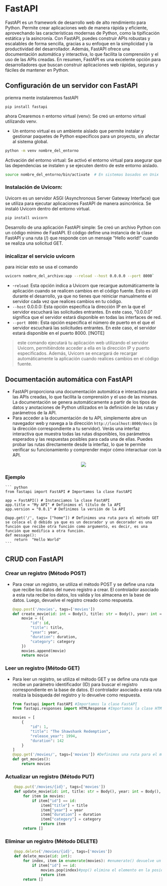 # FastAPI
FastAPI es un framework de desarrollo web de alto rendimiento para Python. Permite crear aplicaciones web de manera rápida y eficiente, aprovechando las características modernas de Python, como la tipificación estática y la asincronía. Con FastAPI, puedes construir APIs robustas y escalables de forma sencilla, gracias a su enfoque en la simplicidad y la productividad del desarrollador. Además, FastAPI ofrece una documentación automática y interactiva, lo que facilita la comprensión y el uso de las APIs creadas. En resumen, FastAPI es una excelente opción para desarrolladores que buscan construir aplicaciones web rápidas, seguras y fáciles de mantener en Python.

## Configuración de un servidor con FastAPI
priemra mente instalaremos fastAPI

``` SH
pip install fastapi
```

ahora Crearemos n entorno virtual (venv): Se creó un entorno virtual utilizando venv. 
- Un entorno virtual es un ambiente aislado que permite instalar y gestionar paquetes de Python específicos para un proyecto, sin afectar al sistema global.

``` sh
python -m venv nombre_del_entorno
```

Activación del entorno virtual: Se activó el entorno virtual para asegurar que las dependencias se instalen y se ejecuten dentro de este entorno aislado.
``` sh
source nombre_del_entorno/bin/activate  # En sistemas basados en Unix
```

### Instalación de Uvicorn: 

Uvicorn es un servidor ASGI (Asynchronous Server Gateway Interface) que se utiliza para ejecutar aplicaciones FastAPI de manera asincrónica. Se instaló Uvicorn dentro del entorno virtual.
``` sh
pip install uvicorn
```
Desarrollo de una aplicación FastAPI simple: Se creó un archivo Python con un código mínimo de FastAPI. El código define una instancia de la clase FastAPI y una ruta (/) que responde con un mensaje "Hello world!" cuando se realiza una solicitud GET.


### inicalizar el servicio uvicorn

para iniciar esto se usa el comando 


```sh
uvicorn nombre_del_archivo:app --reload --host 0.0.0.0 --port 8000`
```

- -`reload`: Esta opción indica a Uvicorn que recargue automáticamente la aplicación cuando se realicen cambios en el código fuente. Esto es útil durante el desarrollo, ya que no tienes que reiniciar manualmente el servidor cada vez que realices cambios en tu código.
- `--host` 0.0.0.0: Esta opción especifica la dirección IP en la que el servidor escuchará las solicitudes entrantes. En este caso, "0.0.0.0" significa que el servidor estará disponible en todas las interfaces de red.
- `--port 8000:` Esta opción especifica el número de puerto en el que el servidor escuchará las solicitudes entrantes. En este caso, el servidor estará disponible en el puerto 8000.
[!NOTE]
>
> este comando ejecutará tu aplicación web utilizando el servidor Uvicorn, permitiéndote acceder a ella en la dirección IP y puerto especificados. Además, Uvicorn se encargará de recargar automáticamente la aplicación cuando realices cambios en el código fuente.

## Documentación automática con FastAPI
- FastAPI proporciona una documentación automática e interactiva para las APIs creadas, lo que facilita la comprensión y el uso de las mismas. La documentación se genera automáticamente a partir de los tipos de datos y anotaciones de Python utilizados en la definición de las rutas y parámetros de la API.
- Para acceder a la documentación de tu API, simplemente abre un navegador web y navega a la dirección `http://localhost:8000/docs` (o la dirección correspondiente a tu servidor). Verás una interfaz interactiva que muestra todas las rutas disponibles, los parámetros esperados y las respuestas posibles para cada una de ellas. Puedes probar las rutas directamente desde la interfaz, lo que te permite verificar su funcionamiento y comprender mejor cómo interactuar con la API.

<center><img src="https://static.platzi.com/media/user_upload/Captura%20desde%202024-06-15%2018-15-56-b5146310-c086-4336-aa40-4538d74fc91e.jpg"> </center>

### Ejemplo
    ``` python
    from fastapi import FastAPI # Importamos la clase FastAPI

    app = FastAPI() # Instanciamos la clase FastAPI
    app.title = "My API" # Definimos el título de la API
    app.version = "0.0.1" # Definimos la versión de la API

    @app.get('/', tags= ["home"]) # Definimos una ruta para el método GET se coloca el @ debido ya que es un decorador y un decorador es una función que recibe otra función como argumento, es decir, es una función que modifica a otra función.
    def message():
        return  "Hello World"
    ```
## CRUD con FastAPI
### Crear un registro (Método POST)
- Para crear un registro, se utiliza el método POST y se define una ruta que recibe los datos del nuevo registro a crear. El controlador asociado a esta ruta recibe los datos, los valida y los almacena en la base de datos. Luego, devuelve el registro creado como respuesta.
    ``` python
   @app.post('/movies', tags=['movies'])
    def create_movie(id: int = Body(), title: str = Body(), year: int = Body(), duration: int = Body(), category: str = Body()): # l body permite recibir los datos de la petición
        movie = ({
            "id": id,
            "title": title,
            "year": year,
            "duration": duration,
            "category": category
        })
        movies.append(movie)
        return movie
    ```

### Leer un registro (Método GET)
- Para leer un registro, se utiliza el método GET y se define una ruta que recibe un parámetro identificador (ID) para buscar el registro correspondiente en la base de datos. El controlador asociado a esta ruta realiza la búsqueda del registro y lo devuelve como respuesta.
    ``` python
    from fastapi import FastAPI #Importamos la clase FastAPI
    from fastapi.responses import HTMLResponse #Importamos la clase HTMLResponse

    movies = [
        {
            "id": 1,
            "title": "The Shawshank Redemption",
            "release_year": 1994,
            "duration": 142
        }
    ]
    @app.get('/movies/', tags=['movies']) #Definimos una ruta para el método GET
    def get_movies():
        return movies
    
    ```
### Actualizar un registro (Método PUT)
```python    
    @app.put('/movies/{id}', tags=['movies'])
    def update_movie(id: int, title: str = Body(), year: int = Body(), duration: int = Body(), category: str = Body()):
        for item in movies:
            if item["id"] == id:
                item["title"] = title
                item["year"] = year
                item["duration"] = duration
                item["category"] = category
                return item
        return []
```
### Eliminar un registro (Método DELETE)
```python
    @app.delete('/movies/{id}', tags=['movies'])
    def delete_movie(id: int):
        for index, item in enumerate(movies): #enumerate() devuelve un objeto enumerado. Este objeto es una lista de tuplas que contienen el índice y el valor de cada elemento en la lista original.
            if item["id"] == id: 
                movies.pop(index)#pop() elimina el elemento en la posición especificada de una lista y devuelve el elemento eliminado.
                return item
        return []
```

